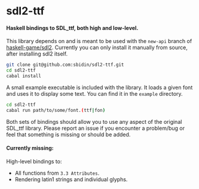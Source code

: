 # sdl2-ttf

#### Haskell bindings to SDL_ttf, both high and low-level.

This library depends on and is meant to be used with the `new-api` branch of
[haskell-game/sdl2](https://github.com/haskell-game/sdl2). Currently you can
only install it manually from source, after installing sdl2 itself.

```bash
git clone git@github.com:sbidin/sdl2-ttf.git
cd sdl2-ttf
cabal install
```

A small example executable is included with the library. It loads a given font
and uses it to display some text. You can find it in the `example` directory.

```bash
cd sdl2-ttf
cabal run path/to/some/font.(ttf|fon)
```

Both sets of bindings should allow you to use any aspect of the original
SDL_ttf library. Please report an issue if you encounter a problem/bug
or feel that something is missing or should be added.

#### Currently missing:

High-level bindings to:

* All functions from `3.3 Attributes`.
* Rendering latin1 strings and individual glyphs.
